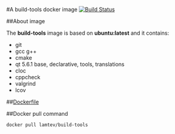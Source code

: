 #A build-tools docker image [![Build Status](https://travis-ci.org/lamtev/docker_build-tools.svg?branch=master)](https://travis-ci.org/lamtev/docker_build-tools)

##About image

The __build-tools__ image is based on __ubuntu:latest__ and it contains:
* git
* gcc g++
* cmake
* qt 5.6.1 base, declarative, tools, translations
* cloc
* cppcheck
* valgrind
* lcov

##[Dockerfile](https://github.com/lamtev/docker_build-tools/blob/master/Dockerfile)

##Docker pull command

`docker pull lamtev/build-tools`
